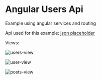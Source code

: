 # Angular Users Api

Example using angular services and routing

Api used for this example: [json placeholder](http://joedicastro.com "titulo")

Views:

![users-view](https://user-images.githubusercontent.com/32287019/42517054-78fa338a-8424-11e8-90da-92e2c8e37f89.PNG)

![user-view](https://user-images.githubusercontent.com/32287019/42517061-7af5f750-8424-11e8-8034-d2b9b9ee8ec5.PNG)

![posts-view](https://user-images.githubusercontent.com/32287019/42517066-7cac55d0-8424-11e8-8ca2-f14e06930895.PNG)


